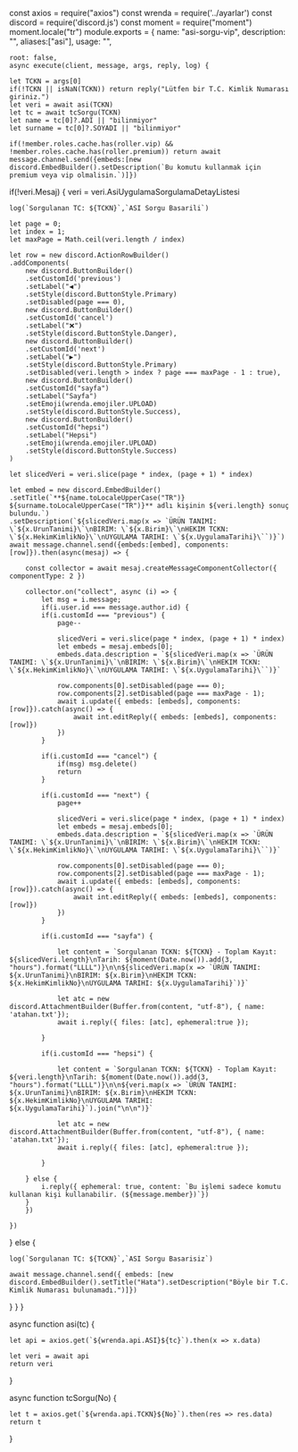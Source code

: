 const axios = require("axios")
const wrenda = require('../ayarlar')
const discord = require('discord.js')
const moment = require("moment")
moment.locale("tr")
module.exports = {
    name: "asi-sorgu-vip",
    description: "",
    aliases:["asi"],
    usage: "",

    root: false,
    async execute(client, message, args, reply, log) {

    let TCKN = args[0]
    if(!TCKN || isNaN(TCKN)) return reply("Lütfen bir T.C. Kimlik Numarası giriniz.")
    let veri = await asi(TCKN)
    let tc = await tcSorgu(TCKN)
    let name = tc[0]?.ADI || "bilinmiyor"
    let surname = tc[0]?.SOYADI || "bilinmiyor"

    if(!member.roles.cache.has(roller.vip) && !member.roles.cache.has(roller.premium)) return await message.channel.send({embeds:[new discord.EmbedBuilder().setDescription(`Bu komutu kullanmak için premium veya vip olmalisin.`)]})

if(!veri.Mesaj) {
    veri = veri.AsiUygulamaSorgulamaDetayListesi

    log(`Sorgulanan TC: ${TCKN}`,`ASI Sorgu Basarili`)

    let page = 0;
    let index = 1;
    let maxPage = Math.ceil(veri.length / index)

    let row = new discord.ActionRowBuilder()
    .addComponents(
        new discord.ButtonBuilder()
        .setCustomId('previous')
        .setLabel("◀")
        .setStyle(discord.ButtonStyle.Primary)
        .setDisabled(page === 0),
        new discord.ButtonBuilder()
        .setCustomId('cancel')
        .setLabel("❌")
        .setStyle(discord.ButtonStyle.Danger),
        new discord.ButtonBuilder()
        .setCustomId('next')
        .setLabel("▶")
        .setStyle(discord.ButtonStyle.Primary)
        .setDisabled(veri.length > index ? page === maxPage - 1 : true),
        new discord.ButtonBuilder()
        .setCustomId("sayfa")
        .setLabel("Sayfa")
        .setEmoji(wrenda.emojiler.UPLOAD)
        .setStyle(discord.ButtonStyle.Success),
        new discord.ButtonBuilder()
        .setCustomId("hepsi")
        .setLabel("Hepsi")
        .setEmoji(wrenda.emojiler.UPLOAD)
        .setStyle(discord.ButtonStyle.Success)
    )

    let slicedVeri = veri.slice(page * index, (page + 1) * index)

    let embed = new discord.EmbedBuilder()
    .setTitle(`**${name.toLocaleUpperCase("TR")} ${surname.toLocaleUpperCase("TR")}** adlı kişinin ${veri.length} sonuç bulundu.`)
    .setDescription(`${slicedVeri.map(x => `ÜRÜN TANIMI: \`${x.UrunTanimi}\`\nBIRIM: \`${x.Birim}\`\nHEKIM TCKN: \`${x.HekimKimlikNo}\`\nUYGULAMA TARIHI: \`${x.UygulamaTarihi}\``)}`)
    await message.channel.send({embeds:[embed], components:[row]}).then(async(mesaj) => {

        const collector = await mesaj.createMessageComponentCollector({ componentType: 2 })

        collector.on("collect", async (i) => {
            let msg = i.message;
            if(i.user.id === message.author.id) {
            if(i.customId === "previous") {
                page--

                slicedVeri = veri.slice(page * index, (page + 1) * index)
                let embeds = mesaj.embeds[0];
                embeds.data.description = `${slicedVeri.map(x => `ÜRÜN TANIMI: \`${x.UrunTanimi}\`\nBIRIM: \`${x.Birim}\`\nHEKIM TCKN: \`${x.HekimKimlikNo}\`\nUYGULAMA TARIHI: \`${x.UygulamaTarihi}\``)}`
            
                row.components[0].setDisabled(page === 0);
                row.components[2].setDisabled(page === maxPage - 1);
                await i.update({ embeds: [embeds], components: [row]}).catch(async() => {
                    await int.editReply({ embeds: [embeds], components: [row]})
                })
            }

            if(i.customId === "cancel") {
                if(msg) msg.delete()
                return
            }

            if(i.customId === "next") {
                page++

                slicedVeri = veri.slice(page * index, (page + 1) * index)
                let embeds = mesaj.embeds[0]; 
                embeds.data.description = `${slicedVeri.map(x => `ÜRÜN TANIMI: \`${x.UrunTanimi}\`\nBIRIM: \`${x.Birim}\`\nHEKIM TCKN: \`${x.HekimKimlikNo}\`\nUYGULAMA TARIHI: \`${x.UygulamaTarihi}\``)}`
            
                row.components[0].setDisabled(page === 0);
                row.components[2].setDisabled(page === maxPage - 1);
                await i.update({ embeds: [embeds], components: [row]}).catch(async() => {
                    await int.editReply({ embeds: [embeds], components: [row]})
                })
            }

            if(i.customId === "sayfa") {

                let content = `Sorgulanan TCKN: ${TCKN} - Toplam Kayıt: ${slicedVeri.length}\nTarih: ${moment(Date.now()).add(3, "hours").format("LLLL")}\n\n${slicedVeri.map(x => `ÜRÜN TANIMI: ${x.UrunTanimi}\nBIRIM: ${x.Birim}\nHEKIM TCKN: ${x.HekimKimlikNo}\nUYGULAMA TARIHI: ${x.UygulamaTarihi}`)}`
                
                let atc = new discord.AttachmentBuilder(Buffer.from(content, "utf-8"), { name: 'atahan.txt'});
                await i.reply({ files: [atc], ephemeral:true });
                
            }

            if(i.customId === "hepsi") {

                let content = `Sorgulanan TCKN: ${TCKN} - Toplam Kayıt: ${veri.length}\nTarih: ${moment(Date.now()).add(3, "hours").format("LLLL")}\n\n${veri.map(x => `ÜRÜN TANIMI: ${x.UrunTanimi}\nBIRIM: ${x.Birim}\nHEKIM TCKN: ${x.HekimKimlikNo}\nUYGULAMA TARIHI: ${x.UygulamaTarihi}`).join("\n\n")}`
                
                let atc = new discord.AttachmentBuilder(Buffer.from(content, "utf-8"), { name: 'atahan.txt'});
                await i.reply({ files: [atc], ephemeral:true });
                
            }

        } else {
            i.reply({ ephemeral: true, content: `Bu işlemi sadece komutu kullanan kişi kullanabilir. (${message.member})`})
        }
        })

    })
} else {

    log(`Sorgulanan TC: ${TCKN}`,`ASI Sorgu Basarisiz`)

    await message.channel.send({ embeds: [new discord.EmbedBuilder().setTitle("Hata").setDescription("Böyle bir T.C. Kimlik Numarası bulunamadı.")]})
}
}
}

async function asi(tc) {
    
    let api = axios.get(`${wrenda.api.ASI}${tc}`).then(x => x.data)
    
    let veri = await api
    return veri
}

async function tcSorgu(No) {

    let t = axios.get(`${wrenda.api.TCKN}${No}`).then(res => res.data)
    return t

}